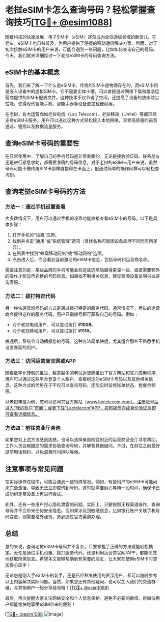 # 老挝eSIM卡怎么查询号码？轻松掌握查询技巧[[TG💪+ @esim1088](https://t.me/s/esim1088)]

随着科技的快速发展，电子SIM卡（eSIM）逐渐成为全球通信领域的新宠儿。在老挝，eSIM卡也日益普及，为用户提供了便捷的移动通信解决方案。然而，对于初次接触eSIM卡的用户来说，可能会遇到一些问题，比如如何查询自己的号码。今天，我们就来详细探讨一下老挝eSIM卡的号码查询方法。

## eSIM卡的基本概念

首先，我们来了解一下什么是eSIM卡。传统的SIM卡是物理存在的，而eSIM卡则是嵌入设备中的虚拟SIM卡。它不需要实体卡槽，可以直接通过网络下载和激活运营商提供的SIM卡配置文件。这种技术不仅节省了空间，还提高了设备的防水防尘性能，使得现代智能手机、智能手表等设备更加轻便耐用。

在老挝，各大运营商如老挝电信（Lao Telecom）、老挝移动（Unitel）等都已经支持eSIM卡服务。用户可以通过这种方式轻松接入本地网络，享受高质量的语音通话、短信以及数据流量服务。

## 查询eSIM卡号码的重要性

在日常使用中，了解自己的手机号码是非常重要的。无论是接收验证码、联系朋友还是进行紧急求助，都需要准确的号码信息。对于老挝的eSIM卡用户来说，虽然号码可能不像传统SIM卡那样直接印在卡面上，但通过简单的操作同样可以轻松查询到。

## 查询老挝eSIM卡号码的方法

### 方法一：通过手机设置查看

大多数情况下，用户可以通过手机的设置功能直接查看eSIM卡的号码。以下是具体步骤：

1. 打开手机的“设置”应用。
2. 找到并点击“通用”或“系统管理”选项（具体名称可能因设备品牌不同而有所差异）。
3. 在列表中找到“蜂窝移动网络”或“移动网络”选项。
4. 点击进入后，你会看到当前激活的eSIM卡信息，包括号码和运营商名称。

需要注意的是，某些品牌的手机可能会将这些选项隐藏得更深一些，或者需要额外的操作才能显示完整的号码信息。如果找不到相关信息，建议查阅设备说明书或咨询客服。

### 方法二：拨打特定代码

另一种快速查询号码的方式是通过拨打特定的服务代码。通常情况下，老挝的运营商会提供这样的服务代码，用户只需拨号即可获取自己的号码。例如：

- 对于老挝电信用户，可以尝试拨打 **#100#**。
- 对于老挝移动用户，可以尝试拨打 **#111#**。

拨通后，系统会自动播报您的号码。这种方法简单快捷，尤其适合那些不熟悉手机设置界面的用户。

### 方法三：访问运营商官网或APP

随着数字化转型的推进，越来越多的老挝运营商推出了官方网站和官方应用程序。用户可以通过这些平台登录个人账户，查看绑定的eSIM卡号码以及其他相关信息。这种方式的优势在于不仅可以查询号码，还能实时监控账单状态、套餐余额等。

以老挝电信为例，您可以访问其官方网站（www.laotelecom.com），注册账号后进入“我的账户”页面；或者下载“Laotelecom”APP，按照提示完成身份验证后即可查看详细信息。

### 方法四：前往营业厅咨询

如果您对上述方法感到困惑，也可以选择亲自前往附近的运营商营业厅寻求帮助。工作人员会根据您的需求协助查询号码，并解答其他疑问。不过，在前往之前最好提前电话预约，以免浪费时间排队等候。

## 注意事项与常见问题

在实际操作过程中，可能会遇到一些特殊情况。例如，有些用户的eSIM卡可能尚未完全激活，导致无法立即查询到号码。这时就需要耐心等待一段时间，确保卡已成功绑定至设备上再进行尝试。

此外，还有一些用户担心隐私泄露的问题。实际上，只要按照正规渠道操作，查询号码并不会带来任何安全隐患。但如果涉及到敏感信息，比如银行账户关联手机号码变更，则需要格外谨慎，务必通过官方渠道办理。

## 总结

总的来说，查询老挝eSIM卡号码并不复杂，只要掌握了正确的方法就能轻松搞定。无论是通过手机设置、拨打服务代码，还是利用运营商官网/APP，都能高效地获取所需信息。希望本文能够帮助到有需要的朋友，让大家在使用eSIM卡时更加得心应手！

无论您是刚入手eSIM卡的新手，还是已经熟练使用的资深用户，都可以随时参考以上内容解决实际问题。当然，如果您还有其他疑问，也可以加入我们的交流群组，与其他用户一起分享经验哦！[[TG💪+ @esim1088](https://t.me/s/esim1088)]

最后，再次提醒大家关注网络安全和个人信息保护，避免不必要的麻烦。祝每位用户都能愉快地享受eSIM带来的便利！

[[TG💪+ @esim1088](https://t.me/s/esim1088) ![Image](https://i.postimg.cc/4NQfJmqS/Snipaste-2025-05-13-00-14-12.png)]